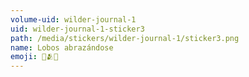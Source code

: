 ```yaml
---
volume-uid: wilder-journal-1
uid: wilder-journal-1-sticker3
path: /media/stickers/wilder-journal-1/sticker3.png
name: Lobos abrazándose
emoji: 🐺🫂🐺
---
```

